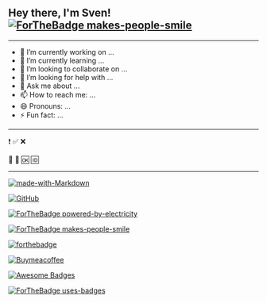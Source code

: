 
## Hey there, I'm Sven! [![ForTheBadge makes-people-smile](http://ForTheBadge.com/images/badges/makes-people-smile.svg)](http://ForTheBadge.com)




***

- 🔭 I’m currently working on ...
- 🌱 I’m currently learning ...
- 👯 I’m looking to collaborate on ...
- 🤔 I’m looking for help with ...
- 💬 Ask me about ...
- 📫 How to reach me: ...
- 😄 Pronouns: ...
- ⚡ Fun fact: ...

***

❗
✅
❌

🔴
🔁
🆗
🆔

***

[![made-with-Markdown](https://img.shields.io/badge/Made%20with-Markdown-1f425f.svg)](http://commonmark.org)





[![GitHub](https://badgen.net/badge/icon/github?icon=github&label)](https://github.com)


[![ForTheBadge powered-by-electricity](http://ForTheBadge.com/images/badges/powered-by-electricity.svg)](http://ForTheBadge.com)


[![ForTheBadge makes-people-smile](http://ForTheBadge.com/images/badges/makes-people-smile.svg)](http://ForTheBadge.com)


[![forthebadge](https://forthebadge.com/images/featured/featured-oooo-kill-em.svg)](https://forthebadge.com)


[![Buymeacoffee](https://badgen.net/badge/icon/buymeacoffee?icon=buymeacoffee&label)](https://https://www.buymeacoffee.com/)

[![Awesome Badges](https://img.shields.io/badge/badges-awesome-green.svg)](https://github.com/Naereen/badges)

[![ForTheBadge uses-badges](http://ForTheBadge.com/images/badges/uses-badges.svg)](http://ForTheBadge.com)


























